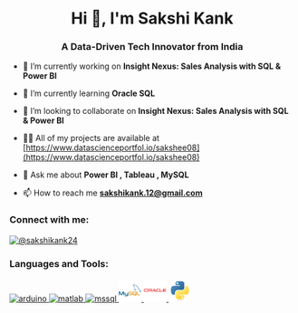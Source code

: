 <h1 align="center">Hi 👋, I'm Sakshi Kank</h1>
<h3 align="center">A Data-Driven Tech Innovator from India</h3>

- 🔭 I’m currently working on **Insight Nexus: Sales Analysis with SQL & Power BI**

- 🌱 I’m currently learning **Oracle SQL**

- 👯 I’m looking to collaborate on **Insight Nexus: Sales Analysis with SQL & Power BI**

- 👨‍💻 All of my projects are available at [https://www.datascienceportfol.io/sakshee08](https://www.datascienceportfol.io/sakshee08)

- 💬 Ask me about **Power BI , Tableau , MySQL**

- 📫 How to reach me **sakshikank.12@gmail.com**

<h3 align="left">Connect with me:</h3>
<p align="left">
<a href="https://www.hackerearth.com/@sakshikank24" target="blank"><img align="center" src="https://raw.githubusercontent.com/rahuldkjain/github-profile-readme-generator/master/src/images/icons/Social/hackerearth.svg" alt="@sakshikank24" height="30" width="40" /></a>
</p>

<h3 align="left">Languages and Tools:</h3>
<p align="left"> <a href="https://www.arduino.cc/" target="_blank" rel="noreferrer"> <img src="https://cdn.worldvectorlogo.com/logos/arduino-1.svg" alt="arduino" width="40" height="40"/> </a> <a href="https://www.mathworks.com/" target="_blank" rel="noreferrer"> <img src="https://upload.wikimedia.org/wikipedia/commons/2/21/Matlab_Logo.png" alt="matlab" width="40" height="40"/> </a> <a href="https://www.microsoft.com/en-us/sql-server" target="_blank" rel="noreferrer"> <img src="https://www.svgrepo.com/show/303229/microsoft-sql-server-logo.svg" alt="mssql" width="40" height="40"/> </a> <a href="https://www.mysql.com/" target="_blank" rel="noreferrer"> <img src="https://raw.githubusercontent.com/devicons/devicon/master/icons/mysql/mysql-original-wordmark.svg" alt="mysql" width="40" height="40"/> </a> <a href="https://www.oracle.com/" target="_blank" rel="noreferrer"> <img src="https://raw.githubusercontent.com/devicons/devicon/master/icons/oracle/oracle-original.svg" alt="oracle" width="40" height="40"/> </a> <a href="https://www.python.org" target="_blank" rel="noreferrer"> <img src="https://raw.githubusercontent.com/devicons/devicon/master/icons/python/python-original.svg" alt="python" width="40" height="40"/> </a> </p>
